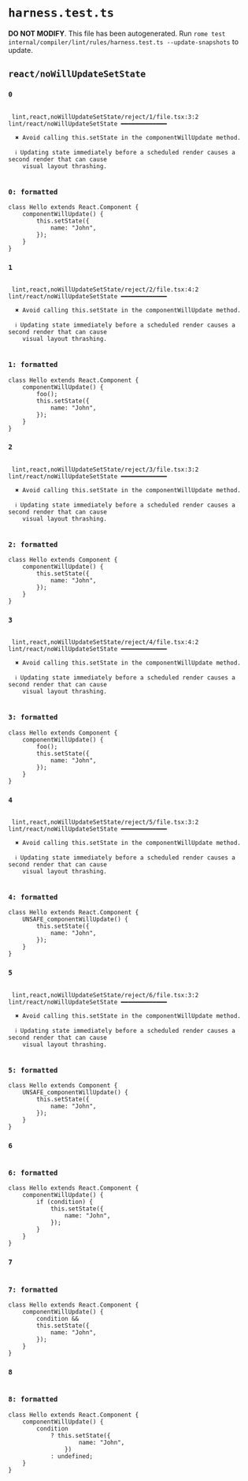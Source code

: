 # `harness.test.ts`

**DO NOT MODIFY**. This file has been autogenerated. Run `rome test internal/compiler/lint/rules/harness.test.ts --update-snapshots` to update.

## `react/noWillUpdateSetState`

### `0`

```

 lint,react,noWillUpdateSetState/reject/1/file.tsx:3:2 lint/react/noWillUpdateSetState ━━━━━━━━━━━━━

  ✖ Avoid calling this.setState in the componentWillUpdate method.

  ℹ Updating state immediately before a scheduled render causes a second render that can cause
    visual layout thrashing.


```

### `0: formatted`

```tsx
class Hello extends React.Component {
	componentWillUpdate() {
		this.setState({
			name: "John",
		});
	}
}

```

### `1`

```

 lint,react,noWillUpdateSetState/reject/2/file.tsx:4:2 lint/react/noWillUpdateSetState ━━━━━━━━━━━━━

  ✖ Avoid calling this.setState in the componentWillUpdate method.

  ℹ Updating state immediately before a scheduled render causes a second render that can cause
    visual layout thrashing.


```

### `1: formatted`

```tsx
class Hello extends React.Component {
	componentWillUpdate() {
		foo();
		this.setState({
			name: "John",
		});
	}
}

```

### `2`

```

 lint,react,noWillUpdateSetState/reject/3/file.tsx:3:2 lint/react/noWillUpdateSetState ━━━━━━━━━━━━━

  ✖ Avoid calling this.setState in the componentWillUpdate method.

  ℹ Updating state immediately before a scheduled render causes a second render that can cause
    visual layout thrashing.


```

### `2: formatted`

```tsx
class Hello extends Component {
	componentWillUpdate() {
		this.setState({
			name: "John",
		});
	}
}

```

### `3`

```

 lint,react,noWillUpdateSetState/reject/4/file.tsx:4:2 lint/react/noWillUpdateSetState ━━━━━━━━━━━━━

  ✖ Avoid calling this.setState in the componentWillUpdate method.

  ℹ Updating state immediately before a scheduled render causes a second render that can cause
    visual layout thrashing.


```

### `3: formatted`

```tsx
class Hello extends Component {
	componentWillUpdate() {
		foo();
		this.setState({
			name: "John",
		});
	}
}

```

### `4`

```

 lint,react,noWillUpdateSetState/reject/5/file.tsx:3:2 lint/react/noWillUpdateSetState ━━━━━━━━━━━━━

  ✖ Avoid calling this.setState in the componentWillUpdate method.

  ℹ Updating state immediately before a scheduled render causes a second render that can cause
    visual layout thrashing.


```

### `4: formatted`

```tsx
class Hello extends React.Component {
	UNSAFE_componentWillUpdate() {
		this.setState({
			name: "John",
		});
	}
}

```

### `5`

```

 lint,react,noWillUpdateSetState/reject/6/file.tsx:3:2 lint/react/noWillUpdateSetState ━━━━━━━━━━━━━

  ✖ Avoid calling this.setState in the componentWillUpdate method.

  ℹ Updating state immediately before a scheduled render causes a second render that can cause
    visual layout thrashing.


```

### `5: formatted`

```tsx
class Hello extends Component {
	UNSAFE_componentWillUpdate() {
		this.setState({
			name: "John",
		});
	}
}

```

### `6`

```

```

### `6: formatted`

```tsx
class Hello extends React.Component {
	componentWillUpdate() {
		if (condition) {
			this.setState({
				name: "John",
			});
		}
	}
}

```

### `7`

```

```

### `7: formatted`

```tsx
class Hello extends React.Component {
	componentWillUpdate() {
		condition &&
		this.setState({
			name: "John",
		});
	}
}

```

### `8`

```

```

### `8: formatted`

```tsx
class Hello extends React.Component {
	componentWillUpdate() {
		condition
			? this.setState({
					name: "John",
				})
			: undefined;
	}
}

```
